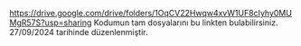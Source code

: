 https://drive.google.com/drive/folders/1OqCV22Hwqw4xvW1UF8cIyhy0MUMgR57S?usp=sharing Kodumun tam dosyalarını bu linkten bulabilirsiniz. 27/09/2024 tarihinde düzenlenmiştir.
